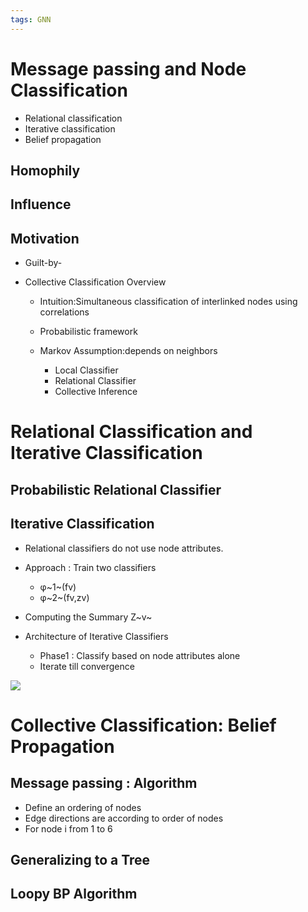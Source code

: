 ```yaml
---
tags: GNN
---
```

# Message passing and Node Classification
- Relational classification
- Iterative classification
- Belief propagation

## Homophily

## Influence

## Motivation
- Guilt-by-

- Collective Classification Overview
    - Intuition:Simultaneous classification of interlinked nodes using correlations
    - Probabilistic framework
    - Markov Assumption:depends on neighbors

        - Local Classifier
        - Relational Classifier
        - Collective Inference

# Relational Classification and Iterative  Classification    

## Probabilistic Relational Classifier

## Iterative Classification
- Relational  classifiers do not use node attributes.

- Approach : Train two classifiers
    - φ~1~(fv)
    - φ~2~(fv,zv)
- Computing the Summary Z~v~
- Architecture of Iterative Classifiers
  - Phase1 : Classify based on node attributes alone
  - Iterate till convergence

![](https://s2.loli.net/2022/01/11/x3ZYdBt5LOyJRGM.png)
 
# Collective Classification: Belief Propagation
## Message passing : Algorithm
- Define an ordering of nodes 
- Edge directions are according to order of nodes
- For node i from 1 to 6

## Generalizing to a Tree

## Loopy BP Algorithm

